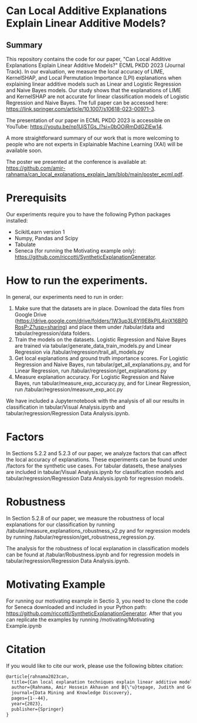 # Can Local Additive Explanations Explain Linear Additive Models? 


## Summary

This repository contains the code for our paper, "Can Local Additive Explanations Explain Linear Additive Models?" ECML PKDD 2023 (Journal Track). In our evaluation, we measure the local accuracy of LIME, KernelSHAP, and Local Permutation Importance (LPI) explanations when explaining linear additive models such as Linear and Logistic Regression and Naive Bayes models. Our study shows that the explanations of LIME and KernelSHAP are not accurate for linear classification models of Logistic Regression and Naive Bayes. The full paper can be accessed here: https://link.springer.com/article/10.1007/s10618-023-00971-3. 

The presentation of our paper in ECML PKDD 2023 is accessible on YouTube: https://youtu.be/np1UjSTGs_I?si=0bOOiRmDdGZlEw14. 

A more straightforward summary of our work that is more welcoming to people who are not experts in Explainable Machine Learning (XAI) will be available soon.

The poster we presented at the conference is available at: https://github.com/amir-rahnama/can_local_explanations_explain_lam/blob/main/poster_ecml.pdf.

# Prerequisits 

Our experiments require you to have the following Python packages installed: 

* ScikitLearn version 1 
* Numpy, Pandas and Scipy
* Tabulate 
* Seneca (for running the Motivating example only): https://github.com/riccotti/SyntheticExplanationGenerator.


# How to run the experiments. 

In general, our experiments need to run in order: 

1. Make sure that the datasets are in place. Download the data files from Google Drive (https://drive.google.com/drive/folders/1W3up3L6YI9E8kPIL4jriX16BP0RosP-Z?usp=sharing) and place them under /tabular/data and tabular/regression/data folders.
2. Train the models on the datasets. Logistic Regression and Naive Bayes are trained via tabular/generate_data_train_models.py and Linear Regression via /tabular/regression/trail_all_models.py
3. Get local explanations and ground truth importance scores. For Logistic Regression and Naive Bayes, run tabular/get_all_explanations.py, and for Linear Regression, run /tabular/regression/get_explanations.py
4. Measure explanation accuracy. For Logistic Regression and Naive Bayes, run tabular/measure_exp_accuracy.py, and for Linear Regression, run /tabular/regression/measure_exp_acc.py

We have included a Jupyternotebook with the analysis of all our results in classification in tabular/Visual Analysis.ipynb and tabular/regression/Regression Data Analysis.ipynb. 


# Factors
In Sections 5.2.2 and 5.2.3 of our paper, we analyze factors that can affect the local accuracy of explanations. These experiments can be found under /factors for the synthetic use cases. For tabular datasets, these analyses are included in tabular/Visual Analysis.ipynb for classification models and tabular/regression/Regression Data Analysis.ipynb for regression models.

# Robustness

In Section 5.2.8 of our paper, we measure the robustness of local explanations for our classification by running /tabular/measure_explanations_robustness_v2.py and for regression models by running /tabular/regression/get_robustness_regression.py. 

The analysis for the robustness of local explanation in classification models can be found at /tabular/Robustness.ipynb and for regression models in tabular/regression/Regression Data Analysis.ipynb. 

# Motivating Example 

For running our motivating example in Sectio 3, you need to clone the code for Seneca downloaded and included in your Python path:  https://github.com/riccotti/SyntheticExplanationGenerator. After that you can replicate the examples by running /motivating/Motivating Example.ipynb


# Citation
If you would like to cite our work, please use the following bibtex citation: 

```latex
@article{rahnama2023can,
  title={Can local explanation techniques explain linear additive models?},
  author={Rahnama, Amir Hossein Akhavan and B{\"u}tepage, Judith and Geurts, Pierre and Bostr{\"o}m, Henrik},
  journal={Data Mining and Knowledge Discovery},
  pages={1--44},
  year={2023},
  publisher={Springer}
}
```

 

  
